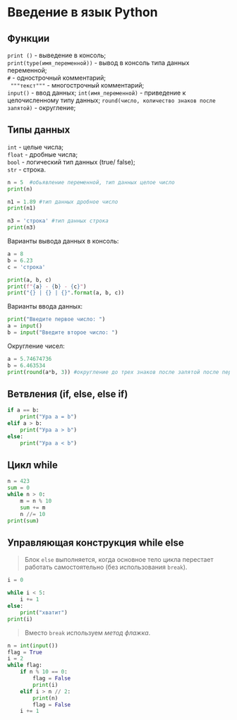 # Введение в язык Python

## Функции  
`print ()` - выведение в консоль;  
`print(type(имя_переменной))` - вывод в консоль типа данных переменной;  
`#` - однострочный комментарий;  
` """текст"""` - многострочный комментарий;  
`input()` - ввод данных;
`int(имя_переменной)` - приведение к целочисленному типу данных;
`round(число, количество знаков после запятой)` - округление;  


## Типы данных
`int` - целые числа;  
`float` - дробные числа;  
`bool` - логический тип данных (true/ false);  
`str` - строка.

```python
n = 5  #обьявление переменной, тип данных целое число
print(n)

n1 = 1.89 #тип данных дробное число
print(n1) 

n3 = 'строка' #тип данных строка
print(n3)

```

Варианты вывода данных в консоль:
```python
a = 8
b = 6.23
c = 'строка'

print(a, b, c)
print(f"{a} - {b} - {c}")
print("{} | {} | {}".format(a, b, c))
```

Варианты ввода данных:
```python
print("Введите первое число: ")
a = input()
b = input("Введите второе число: ")
```

Округление чисел:
```python
a = 5.74674736
b = 6.463534
print(round(a*b, 3)) #округление до трех знаков после запятой после перемножения чисел
```

## Ветвления (if, else, else if)

```python
if a == b:
    print("Ура a = b")
elif a > b:
    print("Ура a > b")   
else:
    print("Ура a < b")      
```

## Цикл while
```python
n = 423
sum = 0
while n > 0:
    m = n % 10
    sum += m
    n //= 10
print(sum)
```

## Управляющая конструкция while else
> Блок `else` выполняется, когда основное тело цикла перестает работать самостоятельно (без использования `break`).
```python
i = 0

while i < 5:
    i += 1
else:
    print("хватит")
print(i)
```

> Вместо `break` используем *метод флажка*.
```python
n = int(input())
flag = True
i = 2
while flag:
    if n % 10 == 0:
        flag = False
        print(i)
    elif i > n // 2:
        print(n)
        flag = False
    i += 1     
```